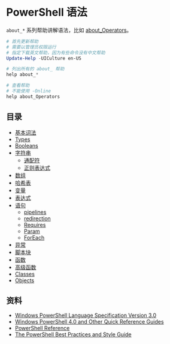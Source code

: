 # PowerShell 语法

`about_*` 系列帮助讲解语法，比如 [about_Operators](https://msdn.microsoft.com/en-us/powershell/reference/5.1/microsoft.powershell.core/about/about_Operators)。

```powershell
# 首先更新帮助
# 需要以管理员权限运行
# 指定下载英文帮助，因为有些命令没有中文帮助
Update-Help -UICulture en-US

# 列出所有的 about_ 帮助
help about_*

# 查看帮助
# 不能使用 -Online
help about_Operators
```

## 目录

- [基本词法](basic.md)
- [Types](types.md)
- [Booleans](booleans.md)
- [字符串](strings.md)
    - [通配符](wildcards.md)
    - [正则表达式](regex.md)
- [数组](arrays.md)
- [哈希表](hashtables.md)
- [变量](variables.md)
- [表达式](expressions.md)
- [语句](statements.md)
    - [pipelines](pipelines.md)
    - [redirection](redirection.md)
    - [Requires](requires.md)
    - [Param](param.md)
    - [ForEach](foreach.md)
- [异常](exceptions.md)
- [脚本块](scriptblocks.md)
- [函数](functions.md)
- [高级函数](advanced-functions.md)
- [Classes](classes.md)
- [Objects](objects.md)
<!-- - [Emnu](emnu.md) -->
<!-- - [模块](modules.md) -->

## 资料

- [Windows PowerShell Language Specification Version 3.0](https://www.microsoft.com/en-us/download/details.aspx?id=36389)
- [Windows PowerShell 4.0 and Other Quick Reference Guides](https://www.microsoft.com/en-us/download/details.aspx?id=42554)
- [PowerShell Reference](https://msdn.microsoft.com/powershell/reference/readme)
- [The PowerShell Best Practices and Style Guide](https://github.com/PoshCode/PowerShellPracticeAndStyle)
